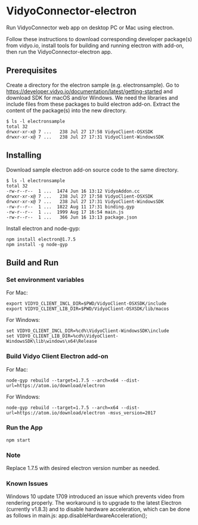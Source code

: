 # VidyoConnector-electron

Run VidyoConnector web app on desktop PC or Mac using electron.

Follow these instructions to download corresponding developer package(s) from vidyo.io, install tools for building and running electron with add-on, then run the VidyoConnector-electron app.

## Prerequisites

Create a directory for the electron sample (e.g. electronsample).
Go to https://developer.vidyo.io/documentation/latest/getting-started and download SDK for macOS and/or Windows.  We need the libraries and include files from these packages to build electron add-on.
Extract the content of the package(s) into the new directory.

```
$ ls -l electronsample
total 32
drwxr-xr-x@ 7 ...   238 Jul 27 17:58 VidyoClient-OSXSDK
drwxr-xr-x@ 7 ...   238 Jul 27 17:31 VidyoClient-WindowsSDK
```

## Installing

Download sample electron add-on source code to the same directory.

```
$ ls -l electronsample
total 32
-rw-r--r--  1 ...  1474 Jun 16 13:12 VidyoAddon.cc
drwxr-xr-x@ 7 ...   238 Jul 27 17:58 VidyoClient-OSXSDK
drwxr-xr-x@ 7 ...   238 Jul 27 17:31 VidyoClient-WindowsSDK
-rw-r--r--  1 ...  1822 Aug 11 17:31 binding.gyp
-rw-r--r--  1 ...  1999 Aug 17 16:54 main.js
-rw-r--r--  1 ...   366 Jun 16 13:13 package.json
```

Install electron and node-gyp:
```
npm install electron@1.7.5
npm install -g node-gyp
```

## Build and Run

### Set environment variables

For Mac:
```
export VIDYO_CLIENT_INCL_DIR=$PWD/VidyoClient-OSXSDK/include
export VIDYO_CLIENT_LIB_DIR=$PWD/VidyoClient-OSXSDK/lib/macos
```

For Windows:
```
set VIDYO_CLIENT_INCL_DIR=%cd%\VidyoClient-WindowsSDK\include
set VIDYO_CLIENT_LIB_DIR=%cd%\VidyoClient-WindowsSDK\lib\windows\x64\Release
```

### Build Vidyo Client Electron add-on

For Mac:
```
node-gyp rebuild --target=1.7.5 --arch=x64 --dist-url=https://atom.io/download/electron
```
For Windows:
```
node-gyp rebuild --target=1.7.5 --arch=x64 --dist-url=https://atom.io/download/electron -msvs_version=2017
```

### Run the App
```
npm start
```

### Note
Replace 1.7.5 with desired electron version number as needed.

### Known Issues
Windows 10 update 1709 introduced an issue which prevents video from rendering properly.
The workaround is to upgrade to the latest Electron (currently v1.8.3) and to disable hardware acceleration, which can be done as follows in main.js:
   app.disableHardwareAcceleration();
